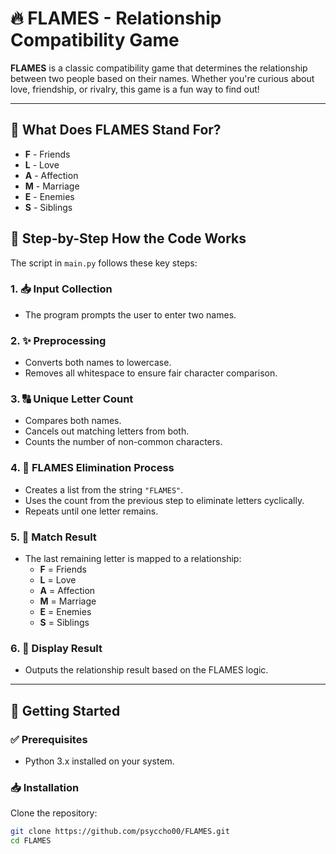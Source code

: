 # 🔥 FLAMES - Relationship Compatibility Game

**FLAMES** is a classic compatibility game that determines the relationship between two people based on their names. Whether you're curious about love, friendship, or rivalry, this game is a fun way to find out!

---

## 📜 What Does FLAMES Stand For?

- **F** - Friends
- **L** - Love
- **A** - Affection
- **M** - Marriage
- **E** - Enemies
- **S** - Siblings



## 🧠 Step-by-Step How the Code Works

The script in `main.py` follows these key steps:

### 1. 📥 Input Collection
- The program prompts the user to enter two names.

### 2. ✨ Preprocessing
- Converts both names to lowercase.
- Removes all whitespace to ensure fair character comparison.

### 3. 🔠 Unique Letter Count
- Compares both names.
- Cancels out matching letters from both.
- Counts the number of non-common characters.

### 4. 🔁 FLAMES Elimination Process
- Creates a list from the string `"FLAMES"`.
- Uses the count from the previous step to eliminate letters cyclically.
- Repeats until one letter remains.

### 5. 🧩 Match Result
- The last remaining letter is mapped to a relationship:
  - **F** = Friends
  - **L** = Love
  - **A** = Affection
  - **M** = Marriage
  - **E** = Enemies
  - **S** = Siblings

### 6. 🎉 Display Result
- Outputs the relationship result based on the FLAMES logic.

---

## 🚀 Getting Started

### ✅ Prerequisites

- Python 3.x installed on your system.

### 📥 Installation

Clone the repository:

```bash
git clone https://github.com/psyccho00/FLAMES.git
cd FLAMES
```
